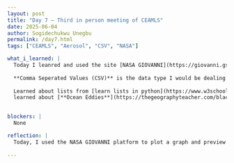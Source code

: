 ```yaml
---
layout: post
title: "Day 7 – Third in person meeting of CEAMLS"
date: 2025-06-04
author: Sogidechukwu Unegbu
permalink: /day7.html
tags: ["CEAMLS", "Aerosol", "CSV", "NASA"]

what_i_learned: |
  Today I leanred and used the site [NASA GIOVANNI](https://giovanni.gsfc.nasa.gov/giovanni/#service=TmAvMp&starttime=2025-01-01T00:00:00Z&endtime=2025-04-30T23:59:59Z) To plot a graph and had a preview of the datat I would be working on over the duration of CEAMLS and its data type.
  
  **Comma Seperated Values (CSV)** is the data type I would be dealing with so i learned how to read files from CSVs using python
  
  Learned about lists from [learn lists in python](https://www.w3schools.com/python/python_lists.asp) while learning I learnt that python allows negative indexing I also learned about various keywords like pop, clear etc.
  learned about [**Ocean Eddies**](https://thegeographyteacher.com/black-holes-in-oceans/)
  

blockers: |
  None

reflection: |
  Today, I used the NASA GIOVANNI platform to plot a graph and preview the dataset I'll be working with in CEAMLS. I learned that the data comes in CSV format and practiced reading CSV files using Python. I also explored Python lists, including features like negative indexing and list methods such as pop() and clear(). Additionally, I learned about ocean eddies and their role in ocean dynamics.
  
---
```

